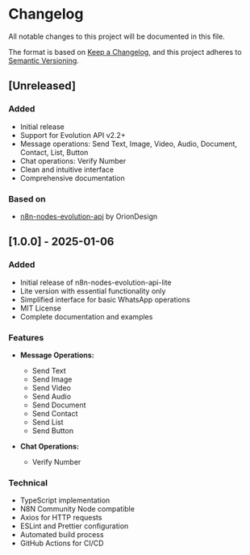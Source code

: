 # Changelog

All notable changes to this project will be documented in this file.

The format is based on [Keep a Changelog](https://keepachangelog.com/en/1.0.0/),
and this project adheres to [Semantic Versioning](https://semver.org/spec/v2.0.0.html).

## [Unreleased]

### Added
- Initial release
- Support for Evolution API v2.2+
- Message operations: Send Text, Image, Video, Audio, Document, Contact, List, Button
- Chat operations: Verify Number
- Clean and intuitive interface
- Comprehensive documentation

### Based on
- [n8n-nodes-evolution-api](https://github.com/oriondesign2015/n8n-nodes-evolution-api) by OrionDesign

## [1.0.0] - 2025-01-06

### Added
- Initial release of n8n-nodes-evolution-api-lite
- Lite version with essential functionality only
- Simplified interface for basic WhatsApp operations
- MIT License
- Complete documentation and examples

### Features
- **Message Operations:**
  - Send Text
  - Send Image
  - Send Video
  - Send Audio
  - Send Document
  - Send Contact
  - Send List
  - Send Button

- **Chat Operations:**
  - Verify Number

### Technical
- TypeScript implementation
- N8N Community Node compatible
- Axios for HTTP requests
- ESLint and Prettier configuration
- Automated build process
- GitHub Actions for CI/CD 